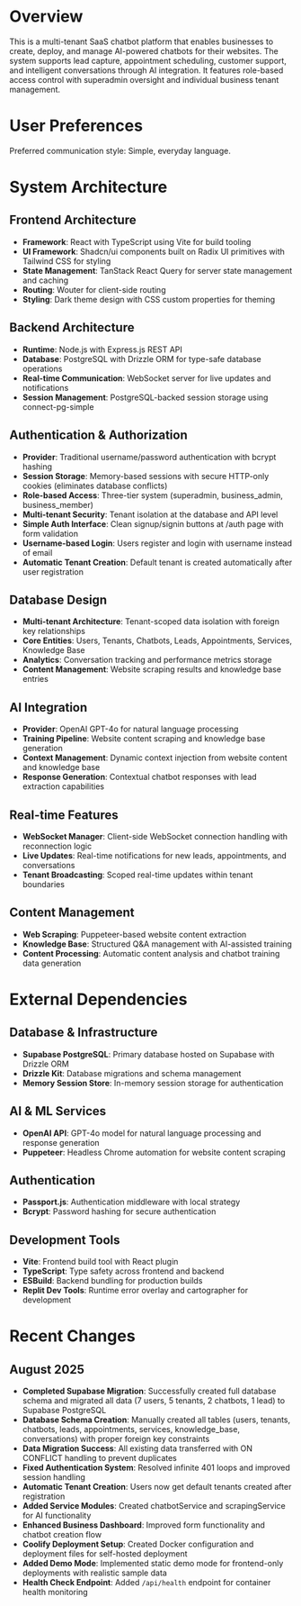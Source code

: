 # Overview

This is a multi-tenant SaaS chatbot platform that enables businesses to create, deploy, and manage AI-powered chatbots for their websites. The system supports lead capture, appointment scheduling, customer support, and intelligent conversations through AI integration. It features role-based access control with superadmin oversight and individual business tenant management.

# User Preferences

Preferred communication style: Simple, everyday language.

# System Architecture

## Frontend Architecture
- **Framework**: React with TypeScript using Vite for build tooling
- **UI Framework**: Shadcn/ui components built on Radix UI primitives with Tailwind CSS for styling
- **State Management**: TanStack React Query for server state management and caching
- **Routing**: Wouter for client-side routing
- **Styling**: Dark theme design with CSS custom properties for theming

## Backend Architecture
- **Runtime**: Node.js with Express.js REST API
- **Database**: PostgreSQL with Drizzle ORM for type-safe database operations
- **Real-time Communication**: WebSocket server for live updates and notifications
- **Session Management**: PostgreSQL-backed session storage using connect-pg-simple

## Authentication & Authorization
- **Provider**: Traditional username/password authentication with bcrypt hashing
- **Session Storage**: Memory-based sessions with secure HTTP-only cookies (eliminates database conflicts)
- **Role-based Access**: Three-tier system (superadmin, business_admin, business_member)
- **Multi-tenant Security**: Tenant isolation at the database and API level
- **Simple Auth Interface**: Clean signup/signin buttons at /auth page with form validation
- **Username-based Login**: Users register and login with username instead of email
- **Automatic Tenant Creation**: Default tenant is created automatically after user registration

## Database Design
- **Multi-tenant Architecture**: Tenant-scoped data isolation with foreign key relationships
- **Core Entities**: Users, Tenants, Chatbots, Leads, Appointments, Services, Knowledge Base
- **Analytics**: Conversation tracking and performance metrics storage
- **Content Management**: Website scraping results and knowledge base entries

## AI Integration
- **Provider**: OpenAI GPT-4o for natural language processing
- **Training Pipeline**: Website content scraping and knowledge base generation
- **Context Management**: Dynamic context injection from website content and knowledge base
- **Response Generation**: Contextual chatbot responses with lead extraction capabilities

## Real-time Features
- **WebSocket Manager**: Client-side WebSocket connection handling with reconnection logic
- **Live Updates**: Real-time notifications for new leads, appointments, and conversations
- **Tenant Broadcasting**: Scoped real-time updates within tenant boundaries

## Content Management
- **Web Scraping**: Puppeteer-based website content extraction
- **Knowledge Base**: Structured Q&A management with AI-assisted training
- **Content Processing**: Automatic content analysis and chatbot training data generation

# External Dependencies

## Database & Infrastructure
- **Supabase PostgreSQL**: Primary database hosted on Supabase with Drizzle ORM
- **Drizzle Kit**: Database migrations and schema management
- **Memory Session Store**: In-memory session storage for authentication

## AI & ML Services
- **OpenAI API**: GPT-4o model for natural language processing and response generation
- **Puppeteer**: Headless Chrome automation for website content scraping

## Authentication
- **Passport.js**: Authentication middleware with local strategy
- **Bcrypt**: Password hashing for secure authentication

## Development Tools
- **Vite**: Frontend build tool with React plugin
- **TypeScript**: Type safety across frontend and backend
- **ESBuild**: Backend bundling for production builds
- **Replit Dev Tools**: Runtime error overlay and cartographer for development

# Recent Changes

## August 2025
- **Completed Supabase Migration**: Successfully created full database schema and migrated all data (7 users, 5 tenants, 2 chatbots, 1 lead) to Supabase PostgreSQL
- **Database Schema Creation**: Manually created all tables (users, tenants, chatbots, leads, appointments, services, knowledge_base, conversations) with proper foreign key constraints
- **Data Migration Success**: All existing data transferred with ON CONFLICT handling to prevent duplicates
- **Fixed Authentication System**: Resolved infinite 401 loops and improved session handling
- **Automatic Tenant Creation**: Users now get default tenants created after registration
- **Added Service Modules**: Created chatbotService and scrapingService for AI functionality
- **Enhanced Business Dashboard**: Improved form functionality and chatbot creation flow
- **Coolify Deployment Setup**: Created Docker configuration and deployment files for self-hosted deployment
- **Added Demo Mode**: Implemented static demo mode for frontend-only deployments with realistic sample data
- **Health Check Endpoint**: Added `/api/health` endpoint for container health monitoring
